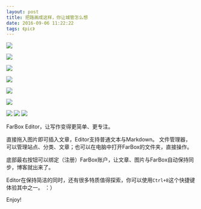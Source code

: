 ```yaml
---
layout: post
title: 把路画成这样，你让城管怎么想
date: 2016-09-06 11:22:22
tags: 《pic》
---
```


![](http://a.33iq.com/upload/16/09/04/images/1472949307477.jpg)

![](http://a.33iq.com/upload/16/09/04/images/14729493071604.jpg)

![](http://a.33iq.com/upload/16/09/04/images/14729493085290.jpg)

![](http://a.33iq.com/upload/16/09/04/images/14729493084032.jpg)

![](http://a.33iq.com/upload/16/09/04/images/14729493096073.jpg)

![](http://a.33iq.com/upload/16/09/04/images/14729493084662.jpg)

![](http://a.33iq.com/upload/16/09/04/images/14729493097587.jpg)
![](http://a.33iq.com/upload/16/09/04/images/14729493123829.jpg)
![](http://a.33iq.com/upload/16/09/04/images/14729493109858.jpg)

FarBox Editor，让写作变得更简单、更专注。

直接拖入图片即可插入文章，Editor支持普通文本与Markdown。
文件管理器，可以管理站点、分类、文章；也可以在电脑中打开FarBox的文件夹，直接操作。

底部最右按钮可以绑定（注册）FarBox账户，让文章、图片与FarBox自动保持同步，博客就出来了。

Editor在保持简洁的同时，还有很多特质值得探索，你可以使用`Ctrl+8`这个快捷键体验其中之一。 ：）


Enjoy!

